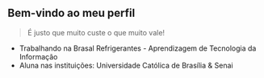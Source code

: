 ## Bem-vindo ao meu perfil

> É justo que muito custe o que muito vale!

- Trabalhando na Brasal Refrigerantes - Aprendizagem de Tecnologia da Informação
- Aluna nas instituições: Universidade Católica de Brasília & Senai
  
